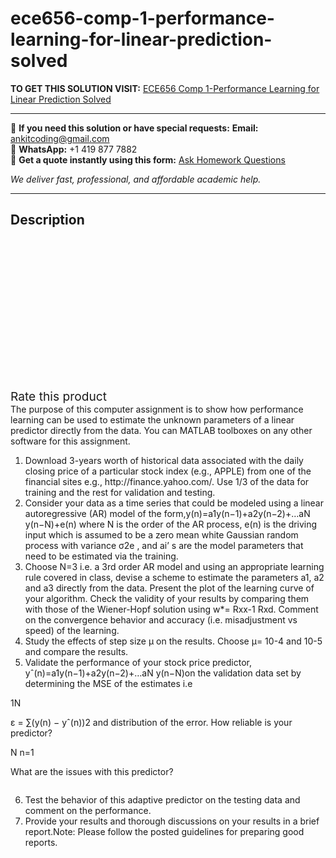 # ece656-comp-1-performance-learning-for-linear-prediction-solved
**TO GET THIS SOLUTION VISIT:** [ECE656 Comp 1-Performance Learning for Linear Prediction Solved](https://www.ankitcodinghub.com/product/ece656-comp-1-solved/)


---

📩 **If you need this solution or have special requests:** **Email:** ankitcoding@gmail.com  
📱 **WhatsApp:** +1 419 877 7882  
📄 **Get a quote instantly using this form:** [Ask Homework Questions](https://www.ankitcodinghub.com/services/ask-homework-questions/)

*We deliver fast, professional, and affordable academic help.*

---

<h2>Description</h2>



<div class="kk-star-ratings kksr-auto kksr-align-center kksr-valign-top" data-payload="{&quot;align&quot;:&quot;center&quot;,&quot;id&quot;:&quot;98330&quot;,&quot;slug&quot;:&quot;default&quot;,&quot;valign&quot;:&quot;top&quot;,&quot;ignore&quot;:&quot;&quot;,&quot;reference&quot;:&quot;auto&quot;,&quot;class&quot;:&quot;&quot;,&quot;count&quot;:&quot;0&quot;,&quot;legendonly&quot;:&quot;&quot;,&quot;readonly&quot;:&quot;&quot;,&quot;score&quot;:&quot;0&quot;,&quot;starsonly&quot;:&quot;&quot;,&quot;best&quot;:&quot;5&quot;,&quot;gap&quot;:&quot;4&quot;,&quot;greet&quot;:&quot;Rate this product&quot;,&quot;legend&quot;:&quot;0\/5 - (0 votes)&quot;,&quot;size&quot;:&quot;24&quot;,&quot;title&quot;:&quot;ECE656 Comp 1-Performance Learning for Linear Prediction Solved&quot;,&quot;width&quot;:&quot;0&quot;,&quot;_legend&quot;:&quot;{score}\/{best} - ({count} {votes})&quot;,&quot;font_factor&quot;:&quot;1.25&quot;}">

<div class="kksr-stars">

<div class="kksr-stars-inactive">
            <div class="kksr-star" data-star="1" style="padding-right: 4px">


<div class="kksr-icon" style="width: 24px; height: 24px;"></div>
        </div>
            <div class="kksr-star" data-star="2" style="padding-right: 4px">


<div class="kksr-icon" style="width: 24px; height: 24px;"></div>
        </div>
            <div class="kksr-star" data-star="3" style="padding-right: 4px">


<div class="kksr-icon" style="width: 24px; height: 24px;"></div>
        </div>
            <div class="kksr-star" data-star="4" style="padding-right: 4px">


<div class="kksr-icon" style="width: 24px; height: 24px;"></div>
        </div>
            <div class="kksr-star" data-star="5" style="padding-right: 4px">


<div class="kksr-icon" style="width: 24px; height: 24px;"></div>
        </div>
    </div>

<div class="kksr-stars-active" style="width: 0px;">
            <div class="kksr-star" style="padding-right: 4px">


<div class="kksr-icon" style="width: 24px; height: 24px;"></div>
        </div>
            <div class="kksr-star" style="padding-right: 4px">


<div class="kksr-icon" style="width: 24px; height: 24px;"></div>
        </div>
            <div class="kksr-star" style="padding-right: 4px">


<div class="kksr-icon" style="width: 24px; height: 24px;"></div>
        </div>
            <div class="kksr-star" style="padding-right: 4px">


<div class="kksr-icon" style="width: 24px; height: 24px;"></div>
        </div>
            <div class="kksr-star" style="padding-right: 4px">


<div class="kksr-icon" style="width: 24px; height: 24px;"></div>
        </div>
    </div>
</div>


<div class="kksr-legend" style="font-size: 19.2px;">
            <span class="kksr-muted">Rate this product</span>
    </div>
    </div>
<div class="page" title="Page 1">
<div class="layoutArea">
<div class="column">
The purpose of this computer assignment is to show how performance learning can be used to estimate the unknown parameters of a linear predictor directly from the data. You can MATLAB toolboxes on any other software for this assignment.

<ol>
<li>Download 3-years worth of historical data associated with the daily closing price of a particular stock index (e.g., APPLE) from one of the financial sites e.g., http://finance.yahoo.com/. Use 1/3 of the data for training and the rest for validation and testing.</li>
<li>Consider your data as a time series that could be modeled using a linear autoregressive (AR) model of the form,y(n)=a1y(n−1)+a2y(n−2)+…aN y(n−N)+e(n)
where N is the order of the AR process, e(n) is the driving input which is assumed to be a zero mean white Gaussian random process with variance σ2e , and ai’ s are the model parameters that need to be estimated via the training.
</li>
<li>Choose N=3 i.e. a 3rd order AR model and using an appropriate learning rule covered in class, devise a scheme to estimate the parameters a1, a2 and a3 directly from the data. Present the plot of the learning curve of your algorithm. Check the validity of your results by comparing them with those of the Wiener-Hopf solution using w*= Rxx-1 Rxd. Comment on the convergence behavior and accuracy (i.e. misadjustment vs speed) of the learning.</li>
<li>Study the effects of step size μ on the results. Choose μ= 10-4 and 10-5 and compare the results.</li>
<li>Validate the performance of your stock price predictor, yˆ(n)=a1y(n−1)+a2y(n−2)+…aN y(n−N)on the validation data set by determining the MSE of the estimates i.e</li>
</ol>
</div>
</div>
<div class="layoutArea">
<div class="column">
1N

ε = ∑(y(n) − yˆ(n))2 and distribution of the error. How reliable is your predictor?

</div>
</div>
<div class="layoutArea">
<div class="column">
N n=1

What are the issues with this predictor?

</div>
</div>
<div class="layoutArea">
<div class="column">
<ol start="6">
<li>Test the behavior of this adaptive predictor on the testing data and comment on the performance.</li>
<li>Provide your results and thorough discussions on your results in a brief report.Note: Please follow the posted guidelines for preparing good reports.</li>
</ol>
</div>
</div>
</div>
